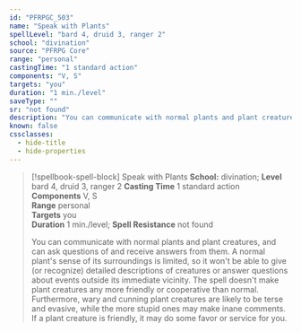 ```yaml
---
id: "PFRPGC_503"
name: "Speak with Plants"
spellLevel: "bard 4, druid 3, ranger 2"
school: "divination"
source: "PFRPG Core"
range: "personal"
castingTime: "1 standard action"
components: "V, S"
targets: "you"
duration: "1 min./level"
saveType: ""
sr: "not found"
description: "You can communicate with normal plants and plant creatures, and can ask questions of and receive answers from them. A normal plant's sense of its surroundings is limited, so it won't be able to give (or recognize) detailed descriptions of creatures or answer questions about events outside its immediate vicinity. The spell doesn't make plant creatures any more friendly or cooperative than normal. Furthermore, wary and cunning plant creatures are likely to be terse and evasive, while the more stupid ones may make inane comments. If a plant creature is friendly, it may do some favor or service for you."
known: false
cssclasses:
  - hide-title
  - hide-properties
---
```


> [!spellbook-spell-block] Speak with Plants
> **School:** divination; **Level** bard 4, druid 3, ranger 2
> **Casting Time** 1 standard action  
> **Components** V, S  
> **Range** personal  
> **Targets** you  
> **Duration** 1 min./level; **Spell Resistance** not found
> 
> You can communicate with normal plants and plant creatures, and can ask questions of and receive answers from them. A normal plant's sense of its surroundings is limited, so it won't be able to give (or recognize) detailed descriptions of creatures or answer questions about events outside its immediate vicinity. The spell doesn't make plant creatures any more friendly or cooperative than normal. Furthermore, wary and cunning plant creatures are likely to be terse and evasive, while the more stupid ones may make inane comments. If a plant creature is friendly, it may do some favor or service for you.
